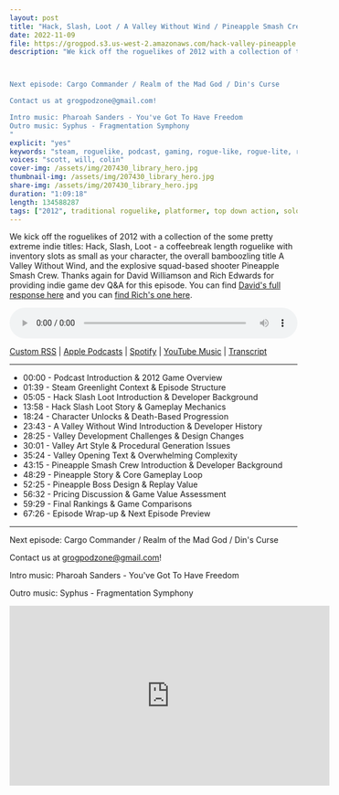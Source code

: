 ```yaml
---
layout: post
title: "Hack, Slash, Loot / A Valley Without Wind / Pineapple Smash Crew"
date: 2022-11-09
file: https://grogpod.s3.us-west-2.amazonaws.com/hack-valley-pineapple.mp3
description: "We kick off the roguelikes of 2012 with a collection of the some pretty extreme indie titles: Hack, Slash, Loot - a coffeebreak length roguelike with inventory slots as small as your character, the overall bamboozling title A Valley Without Wind, and the explosive squad-based shooter Pineapple Smash Crew. Thanks again for David Williamson and Rich Edwards for providing indie game dev Q&A for this episode. You can find their full responses at grogpod.zone.



Next episode: Cargo Commander / Realm of the Mad God / Din's Curse

Contact us at grogpodzone@gmail.com!

Intro music: Pharoah Sanders - You've Got To Have Freedom
Outro music: Syphus - Fragmentation Symphony
"
explicit: "yes" 
keywords: "steam, roguelike, podcast, gaming, rogue-like, rogue-lite, roguelite"
voices: "scott, will, colin"
cover-img: /assets/img/207430_library_hero.jpg
thumbnail-img: /assets/img/207430_library_hero.jpg
share-img: /assets/img/207430_library_hero.jpg
duration: "1:09:18"
length: 134588287
tags: ["2012", traditional roguelike, platformer, top down action, solo dev, interview ]
---
```



We kick off the roguelikes of 2012 with a collection of the some pretty extreme indie titles: Hack, Slash, Loot - a coffeebreak length roguelike with inventory slots as small as your character, the overall bamboozling title A Valley Without Wind, and the explosive squad-based shooter Pineapple Smash Crew. Thanks again for David Williamson and Rich Edwards for providing indie game dev Q&A for this episode. You can find [David's full response here](https://github.com/ScottBurger/going_rogue_podcast/blob/master/docs/hack.md#qa-with-david-williamson-of-hack-slash-loot) and you can [find Rich's one here](https://github.com/ScottBurger/going_rogue_podcast/blob/master/docs/pineapple.md#qa-with-rich-edwards-of-pineapple-smash-crew).

<div class="container">
  <audio controls style="width: 100%;">
    <source src="https://grogpod.s3.us-west-2.amazonaws.com/hack-valley-pineapple.mp3" type="audio/mpeg">
  </audio>
</div>

[Custom RSS](https://grogpod.zone/feed.xml) | [Apple Podcasts](https://podcasts.apple.com/us/podcast/hack-slash-loot-a-valley-without-wind-pineapple-smash-crew/id1650474911?i=1000585696366) | [Spotify](https://open.spotify.com/episode/0RdcOPO0ZuLY5bABBq8Qaj) | [YouTube Music](https://www.youtube.com/playlist?list=PL-ShOmyMvd4jYFChE6tgj0JYG8RKK4xe0) | [Transcript](https://github.com/ScottBurger/going_rogue_podcast/blob/master/docs/transcripts/pineapple.txt)

---

* 00:00 - Podcast Introduction & 2012 Game Overview
* 01:39 - Steam Greenlight Context & Episode Structure
* 05:05 - Hack Slash Loot Introduction & Developer Background
* 13:58 - Hack Slash Loot Story & Gameplay Mechanics
* 18:24 - Character Unlocks & Death-Based Progression
* 23:43 - A Valley Without Wind Introduction & Developer History
* 28:25 - Valley Development Challenges & Design Changes
* 30:01 - Valley Art Style & Procedural Generation Issues
* 35:24 - Valley Opening Text & Overwhelming Complexity
* 43:15 - Pineapple Smash Crew Introduction & Developer Background
* 48:29 - Pineapple Story & Core Gameplay Loop
* 52:25 - Pineapple Boss Design & Replay Value
* 56:32 - Pricing Discussion & Game Value Assessment
* 59:29 - Final Rankings & Game Comparisons
* 67:26 - Episode Wrap-up & Next Episode Preview

---

Next episode: Cargo Commander / Realm of the Mad God / Din's Curse

Contact us at grogpodzone@gmail.com!

Intro music: Pharoah Sanders - You've Got To Have Freedom

Outro music: Syphus - Fragmentation Symphony

<div class="embed-responsive embed-responsive-16by9">
<iframe width="560" height="315" src="https://www.youtube.com/embed/Purnkr0GRsA" title="YouTube video player" frameborder="0" allow="accelerometer; autoplay; clipboard-write; encrypted-media; gyroscope; picture-in-picture" allowfullscreen></iframe>
</div>





